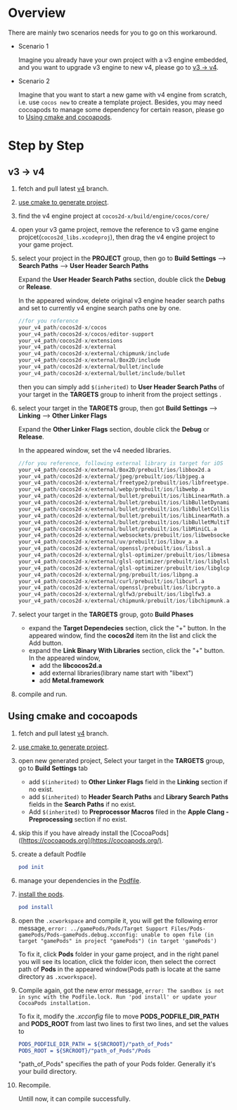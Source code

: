 # Overview

There are mainly two scenarios needs for you to go on this workaround.

- Scenario 1

  Imagine you already have your own project with a v3 engine embedded, and you want to upgrade v3 engine to new v4, please go to [v3 -> v4](#v3---v4).

- Scenario 2

  Imagine that you want to start a new game with v4 engine from scratch, i.e. use `cocos new` to create a template project. Besides, you may need cocoapods to manage some dependency for certain reason, please go to [Using cmake and cocoapods](#using-cmake-and-cocoapods).

# Step by Step

## v3 -> v4

1. fetch and pull latest [v4](https://github.com/cocos2d/cocos2d-x/tree/v4) branch.

2. [use cmake to generate project](https://github.com/cocos2d/cocos2d-x/blob/v4/cmake/README.md#generate-macos-project).

3. find the v4 engine project at `cocos2d-x/build/engine/cocos/core/`

4. open your v3 game project, remove the reference to v3 game engine projcet(`cocos2d_libs.xcodeproj`), then drag the v4 engine project to your game project.

5. select your project in the **PROJECT** group, then go to **Build Settings** —> **Search Paths** —> **User Header Search Paths**

   Expand the **User Header Search Paths** section, double click the **Debug** or **Release**. 

   In the appeared window, delete original v3 engine header search paths and set to currently v4 engine search paths one by one.

   ```c
   //for you reference
   your_v4_path/cocos2d-x/cocos
   your_v4_path/cocos2d-x/cocos/editor-support
   your_v4_path/cocos2d-x/extensions
   your_v4_path/cocos2d-x/external
   your_v4_path/cocos2d-x/external/chipmunk/include
   your_v4_path/cocos2d-x/external/Box2D/include
   your_v4_path/cocos2d-x/external/bullet/include
   your_v4_path/cocos2d-x/external/bullet/include/bullet
   ```

   then you can simply add `$(inherited)` to **User Header Search Paths** of your target in the **TARGETS** group to  inherit from the project settings .

6. select your target in the **TARGETS** group, then got **Build Settings** —> **Linking** —> **Other Linker Flags**

   Expand the **Other Linker Flags** section, double click the **Debug** or **Release**. 

   In the appeared window, set the v4 needed libraries.

   ```c
   //for you reference, following external library is target for iOS
   your_v4_path/cocos2d-x/external/Box2D/prebuilt/ios/libbox2d.a
   your_v4_path/cocos2d-x/external/jpeg/prebuilt/ios/libjpeg.a
   your_v4_path/cocos2d-x/external/freetype2/prebuilt/ios/libfreetype.a
   your_v4_path/cocos2d-x/external/webp/prebuilt/ios/libwebp.a
   your_v4_path/cocos2d-x/external/bullet/prebuilt/ios/libLinearMath.a
   your_v4_path/cocos2d-x/external/bullet/prebuilt/ios/libBulletDynamics.a
   your_v4_path/cocos2d-x/external/bullet/prebuilt/ios/libBulletCollision.a
   your_v4_path/cocos2d-x/external/bullet/prebuilt/ios/libLinearMath.a
   your_v4_path/cocos2d-x/external/bullet/prebuilt/ios/libBulletMultiThreaded.a
   your_v4_path/cocos2d-x/external/bullet/prebuilt/ios/libMiniCL.a
   your_v4_path/cocos2d-x/external/websockets/prebuilt/ios/libwebsockets.a
   your_v4_path/cocos2d-x/external/uv/prebuilt/ios/libuv_a.a
   your_v4_path/cocos2d-x/external/openssl/prebuilt/ios/libssl.a
   your_v4_path/cocos2d-x/external/glsl-optimizer/prebuilt/ios/libmesa.a
   your_v4_path/cocos2d-x/external/glsl-optimizer/prebuilt/ios/libglsl_optimizer.a
   your_v4_path/cocos2d-x/external/glsl-optimizer/prebuilt/ios/libglcpp-library.a
   your_v4_path/cocos2d-x/external/png/prebuilt/ios/libpng.a
   your_v4_path/cocos2d-x/external/curl/prebuilt/ios/libcurl.a
   your_v4_path/cocos2d-x/external/openssl/prebuilt/ios/libcrypto.a
   your_v4_path/cocos2d-x/external/glfw3/prebuilt/ios/libglfw3.a
   your_v4_path/cocos2d-x/external/chipmunk/prebuilt/ios/libchipmunk.a
   ```
   
7. select your target in the **TARGETS** group, goto **Build Phases**

   - expand the **Target Dependecies** section, click the "+" button. In the appeared window, find the **cocos2d** item itn the list and click the Add button.
   - expand the **Link Binary With Libraries** section, click the "+" button. In the appeared window, 
     - add the **libcocos2d.a** 
     - add external libraries(library name start with "libext")
     - add **Metal.framework**

8. compile and run.

##  Using cmake and cocoapods

1. fetch and pull latest [v4](https://github.com/cocos2d/cocos2d-x/tree/v4) branch.

2. [use cmake to generate project](https://github.com/cocos2d/cocos2d-x/blob/v4/cmake/README.md#generate-macos-project).

3. open new generated project, Select your target in the **TARGETS** group, go to **Build Settings** tab

   - add `$(inherited)` to **Other Linker Flags** field in the **Linking** section if no exist. 
   - add `$(inherited)` to **Header Search Paths** and **Library Search Paths** fields in the **Search Paths** if no exist.
   - Add `$(inherited)` to **Preprocessor Macros** filed in the **Apple Clang - Preprocessing** section if no exist.

4. skip this if you have already install the [CocoaPods]([https://cocoapods.org](https://cocoapods.org/).

5. create a default Podfile

   ```cmake
   pod init
   ```

6.  manage your dependencies in the [Podfile](https://guides.cocoapods.org/using/the-podfile.html).

7. [install the pods](https://guides.cocoapods.org/using/pod-install-vs-update.html).

   ```cmake
   pod install
   ```

8. open the `.xcworkspace` and compile it, you will get the following error message, `error: ../gamePods/Pods/Target Support Files/Pods-gamePods/Pods-gamePods.debug.xcconfig: unable to open file (in target "gamePods" in project "gamePods") (in target 'gamePods')`

   To fix it, click **Pods** folder in your game project, and in the right panel you will see its location, click the folder icon, then select the correct path of **Pods** in the appeared window(Pods path is locate at the same directory as `.xcworkspace`).

9. Compile again, got the new error message, `error: The sandbox is not in sync with the Podfile.lock. Run 'pod install' or update your CocoaPods installation.`

   To fix it, modify the *.xcconfig* file to move **PODS_PODFILE_DIR_PATH** and **PODS_ROOT** from last two lines to first two lines, and set the values to 

   ```cmake
   PODS_PODFILE_DIR_PATH = ${SRCROOT}/"path_of_Pods"
   PODS_ROOT = ${SRCROOT}/"path_of_Pods"/Pods
   ```

   "path_of_Pods" specifies the path of your Pods folder. Generally it's your build directory.

10. Recompile. 

    Untill now, it can compile successfully.





